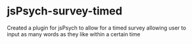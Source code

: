 # jsPsych-survey-timed
Created a plugin for jsPsych to allow for a timed survey allowing user to input as many words as they like within a certain time 
